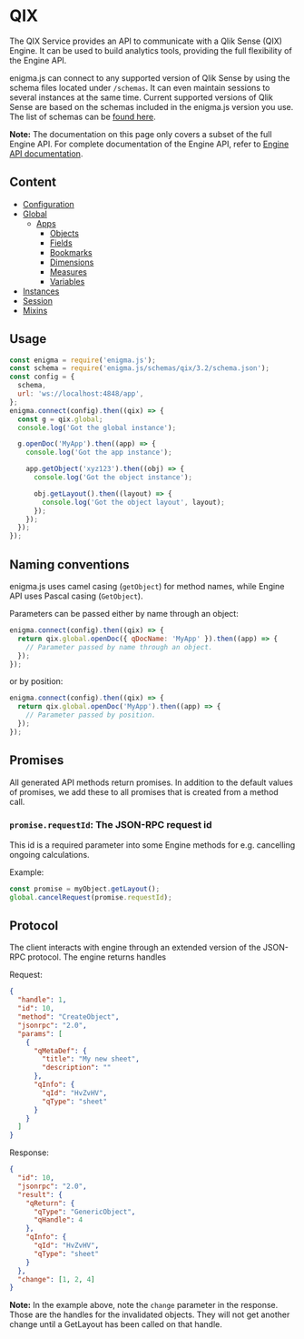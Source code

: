 # QIX

The QIX Service provides an API to communicate with a Qlik Sense (QIX) Engine. It can be used to build analytics tools, providing the full flexibility of the Engine API.

enigma.js can connect to any supported version of Qlik Sense by using the schema files located under `/schemas`. It can even maintain sessions to several instances at the same time. Current supported versions of Qlik Sense are based on the schemas included in the enigma.js version you use. The list of schemas can be [found here](../../schemas/qix).


**Note:** The documentation on this page only covers a subset of the full Engine API. For complete documentation of the Engine API, refer to [Engine API documentation](https://help.qlik.com/en-US/sense-developer/Subsystems/EngineAPI/Content/introducing-engine-API.htm).

## Content

- [Configuration](configuration.md)
- [Global](global.md)
    - [Apps](apps.md)
        - [Objects](objects.md)
        - [Fields](fields.md)
        - [Bookmarks](bookmarks.md)
        - [Dimensions](dimensions.md)
        - [Measures](measures.md)
        - [Variables](variables.md)
- [Instances](instances.md)
- [Session](session.md)
- [Mixins](mixins.md)


## Usage

```javascript
const enigma = require('enigma.js');
const schema = require('enigma.js/schemas/qix/3.2/schema.json');
const config = {
  schema,
  url: 'ws://localhost:4848/app',
};
enigma.connect(config).then((qix) => {
  const g = qix.global;
  console.log('Got the global instance');

  g.openDoc('MyApp').then((app) => {
    console.log('Got the app instance');

    app.getObject('xyz123').then((obj) => {
      console.log('Got the object instance');

      obj.getLayout().then((layout) => {
        console.log('Got the object layout', layout);
      });
    });
  });
});
```

## Naming conventions

enigma.js uses camel casing (`getObject`) for method names, while Engine API uses Pascal casing (`GetObject`).

Parameters can be passed either by name through an object:

```javascript
enigma.connect(config).then((qix) => {
  return qix.global.openDoc({ qDocName: 'MyApp' }).then((app) => {
    // Parameter passed by name through an object.
  });
});
```

or by position:

```javascript
enigma.connect(config).then((qix) => {
  return qix.global.openDoc('MyApp').then((app) => {
    // Parameter passed by position.
  });
});
```

## Promises

All generated API methods return promises. In addition to the default values
of promises, we add these to all promises that is created from a method call.

### `promise.requestId`: The JSON-RPC request id

This id is a required parameter into some Engine methods for e.g. cancelling
ongoing calculations.

Example:

```javascript
const promise = myObject.getLayout();
global.cancelRequest(promise.requestId);
```

## Protocol

The client interacts with engine through an extended version of the JSON-RPC protocol. The engine returns handles

Request:

```json
{
  "handle": 1,
  "id": 10,
  "method": "CreateObject",
  "jsonrpc": "2.0",
  "params": [
    {
      "qMetaDef": {
        "title": "My new sheet",
        "description": ""
      },
      "qInfo": {
        "qId": "HvZvHV",
        "qType": "sheet"
      }
    }
  ]
}
```

Response:

```json
{
  "id": 10,
  "jsonrpc": "2.0",
  "result": {
    "qReturn": {
      "qType": "GenericObject",
      "qHandle": 4
    },
    "qInfo": {
      "qId": "HvZvHV",
      "qType": "sheet"
    }
  },
  "change": [1, 2, 4]
}
```

**Note:** In the example above, note the `change` parameter in the response. Those are the handles for the invalidated objects. They will not get another change until a GetLayout has been called on that handle.
